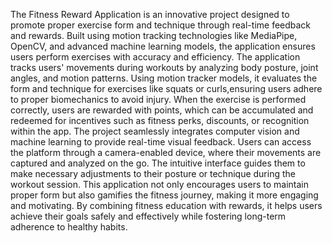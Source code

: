 The Fitness Reward Application is an innovative project designed to promote proper exercise form and technique through real-time feedback and rewards. Built using motion tracking technologies like MediaPipe, OpenCV, and advanced machine learning models, the application ensures users perform exercises with accuracy and efficiency.
The application tracks users' movements during workouts by analyzing body posture, joint angles, and motion patterns. Using motion tracker models, it evaluates the form and technique for exercises like squats or curls,ensuring users adhere to proper biomechanics to avoid injury. When the exercise is performed correctly, users are rewarded with points, which can be accumulated and redeemed for incentives such as fitness perks, discounts, or recognition within the app.
The project seamlessly integrates computer vision and machine learning to provide real-time visual feedback. Users can access the platform through a camera-enabled device, where their movements are captured and analyzed on the go. The intuitive interface guides them to make necessary adjustments to their posture or technique during the workout session.
This application not only encourages users to maintain proper form but also gamifies the fitness journey, making it more engaging and motivating. By combining fitness education with rewards, it helps users achieve their goals safely and effectively while fostering long-term adherence to healthy habits.
